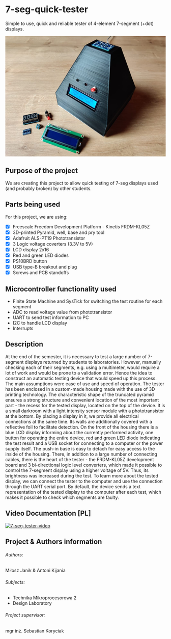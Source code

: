 # 7-seg-quick-tester
Simple to use, quick and reliable tester of 4-element 7-segment (+dot) displays. 

![7-seg-tester concept](https://github.com/mijanik/7-seg-tester-Project/blob/main/7-seg-tester-photo.jpg)

## Purpose of the project
We are creating this project to allow quick testing of 7-seg displays used (and probably broken) by other students.

## Parts being used
For this project, we are using: 

- [x] Freescale Freedom Development Platform - Kinetis FRDM-KL05Z
- [x] 3D-printed Pyramid, well, base and pry tool
- [x] Adafruit ALS-PT19 Phototransistor
- [x] 3 Logic voltage coverters (3.3V to 5V)
- [x] LCD display 2x16
- [x] Red and green LED diodes
- [x] PS10BRD button
- [x] USB type-B breakout and plug
- [x] Screws and PCB standoffs

## Microcontroller functionality used
- Finite State Machine and SysTick for switching the test routine for each segment
- ADC to read voltage value from phototransistor
- UART to send test information to PC
- I2C to handle LCD display
- Interrupts

## Description

At the end of the semester, it is necessary to test a large number of 7-segment displays returned by students to laboratories. However, manually checking each of their segments, e.g. using a multimeter, would require a lot of work and would be prone to a validation error. Hence the idea to construct an automatic testing device that would speed up this process. The main assumptions were ease of use and speed of operation.
The tester has been enclosed in a custom-made housing made with the use of 3D printing technology. The characteristic shape of the truncated pyramid ensures a strong structure and convenient location of the most important part - the recess for the tested display, located on the top of the device. It is a small darkroom with a light intensity sensor module with a phototransistor at the bottom. By placing a display in it, we provide all electrical connections at the same time. Its walls are additionally covered with a reflective foil to facilitate detection.
On the front of the housing there is a blue LCD display informing about the currently performed activity, one button for operating the entire device, red and green LED diode indicating the test result and a USB socket for connecting to a computer or the power supply itself. The push-in base is easy to detach for easy access to the inside of the housing. There, in addition to a large number of connecting cables, there is the heart of the tester - the FRDM-KL05Z development board and 3 bi-directional logic level converters, which made it possible to control the 7-segment display using a higher voltage of 5V. Thus, its brightness was increased during the test.
To learn more about the tested display, we can connect the tester to the computer and use the connection through the UART serial port. By default, the device sends a text representation of the tested display to the computer after each test, which makes it possible to check which segments are faulty.

## Video Documentation [PL]

[![7-seg-tester-video](https://img.youtube.com/vi/5NrXbGIQheE/0.jpg)](https://www.youtube.com/watch?v=5NrXbGIQheE)

## Project & Authors information

###### Authors:

Miłosz Janik & Antoni Kijania

###### Subjects:

- Technika Mikroprocesorowa 2
- Design Laboratory

###### Project supervisor:

mgr inż. Sebastian Koryciak
